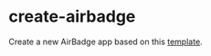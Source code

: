 # create-airbadge

Create a new AirBadge app based on this [template](https://github.com/joshnuss/airbadge-example).
